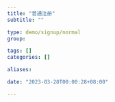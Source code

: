 ```yaml
---
title: "普通注册"
subtitle: ""

type: demo/signup/normal
group:

tags: []
categories: []

aliases:

date: "2023-03-28T00:00:28+08:00"

---
```


